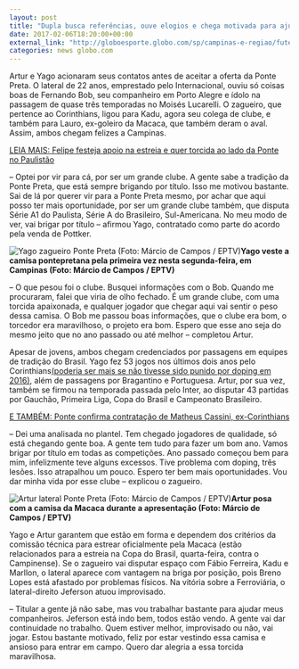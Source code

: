 ```yaml
---
layout: post
title: "Dupla busca referências, ouve elogios e chega motivada para ajudar a Ponte"
date: 2017-02-06T18:20:00+00:00
external_link: "http://globoesporte.globo.com/sp/campinas-e-regiao/futebol/times/ponte-preta/noticia/2017/02/dupla-busca-referencias-ouve-elogios-e-chega-motivada-para-ajudar-ponte.html"
categories: news globo.com
---
```

Artur e Yago acionaram seus contatos antes de aceitar a oferta da Ponte Preta. O lateral de 22 anos, emprestado pelo Internacional, ouviu só coisas boas de Fernando Bob, seu companheiro em Porto Alegre e ídolo na passagem de quase três temporadas no Moisés Lucarelli. O zagueiro, que pertence ao Corinthians, ligou para Kadu, agora seu colega de clube, e também para Lauro, ex-goleiro da Macaca, que também deram o aval. Assim, ambos chegam felizes a Campinas.

[LEIA MAIS:&nbsp;Felipe festeja apoio na estreia e quer torcida ao lado da Ponte no Paulistão](http://globoesporte.globo.com/sp/campinas-e-regiao/futebol/times/ponte-preta/noticia/2017/02/felipe-festeja-apoio-na-estreia-e-quer-torcida-ao-lado-da-ponte-no-paulistao.html)

– Optei por vir para cá, por ser um grande clube. A gente sabe a tradição da Ponte Preta, que está sempre brigando por título. Isso me motivou bastante. Sai de lá por querer vir para a Ponte Preta mesmo, por achar que aqui posso ter mais oportunidade, por ser um grande clube também, que disputa Série A1 do Paulista, Série A do Brasileiro, Sul-Americana. No meu modo de ver, vai brigar por título&nbsp;– afirmou Yago, contratado como parte do acordo pela venda de Pottker.

 ![Yago zagueiro Ponte Preta (Foto: Márcio de Campos / EPTV)](http://s2.glbimg.com/-CdC5Qk0XPQjgeak8UAT_Q6V0SY=/0x0:950x550/690x400/s.glbimg.com/es/ge/f/original/2017/02/06/yago1.jpg "Yago zagueiro Ponte Preta (Foto: Márcio de Campos / EPTV)")**Yago veste a camisa pontepretana&nbsp;pela primeira vez nesta segunda-feira, em Campinas (Foto: Márcio de Campos / EPTV)**

–&nbsp;O que pesou foi o clube. Busquei informações com o Bob. Quando me procuraram, falei que viria de olho fechado. É um grande clube, com uma torcida apaixonada, e qualquer jogador que chegar aqui vai sentir o peso dessa camisa. O Bob me passou boas informações, que o clube era bom, o torcedor era maravilhoso, o projeto era bom. Espero que esse ano seja do mesmo jeito que no ano passado ou até melhor&nbsp;– completou Artur.

Apesar de jovens, ambos chegam credenciados por passagens em equipes de tradição do Brasil. Yago fez 53 jogos nos últimos dois anos pelo Corinthians[(poderia ser mais se não tivesse sido punido por doping em 2016)](http://globoesporte.globo.com/futebol/times/corinthians/noticia/2016/04/zagueiro-yago-do-corinthians-testa-positivo-em-antidoping.html), além de passagens por Bragantino e Portuguesa. Artur, por sua vez, também se firmou na temporada passada pelo Inter, ao disputar 43 partidas por Gauchão, Primeira Liga, Copa do Brasil e Campeonato Brasileiro.

[E TAMBÉM:&nbsp;Ponte confirma contratação de Matheus Cassini, ex-Corinthians](http://globoesporte.globo.com/sp/campinas-e-regiao/futebol/times/ponte-preta/noticia/2017/02/ponte-confirma-contratacao-de-matheus-cassini-ex-corinthians.html)

– Dei uma analisada no plantel. Tem chegado jogadores de qualidade, só está chegando gente boa. A gente tem tudo para fazer um bom ano. Vamos brigar por título em todas as competições. Ano passado começou bem para mim, infelizmente teve alguns excessos. Tive problema com doping, três lesões. Isso atrapalhou um pouco. Espero ter bem mais oportunidades. Vou dar minha vida por esse clube&nbsp;– explicou o zagueiro.

 ![Artur lateral Ponte Preta (Foto: Márcio de Campos / EPTV)](http://s2.glbimg.com/QJlPiFytNIWtM8WxkaomYyZ14Hk=/301x0:769x620/300x397/s.glbimg.com/es/ge/f/original/2017/02/06/artur2.jpg "Artur lateral Ponte Preta (Foto: Márcio de Campos / EPTV)")**Artur posa com a camisa da Macaca durante a apresentação (Foto: Márcio de Campos / EPTV)**

Yago e Artur garantem que estão em forma e dependem dos critérios da comissão técnica para estrear oficialmente pela Macaca (estão relacionados para a estreia na Copa do Brasil, quarta-feira, contra o Campinense). Se o zagueiro vai disputar espaço com Fábio Ferreira, Kadu e Marllon, o lateral aparece com vantagem na briga por posição, pois Breno Lopes está afastado por problemas físicos. Na vitória sobre a Ferroviária, o lateral-direito Jeferson atuou improvisado.

– Titular a gente já não sabe, mas vou trabalhar bastante para ajudar meus companheiros. Jeferson está indo bem, todos estão vendo. A gente vai dar continuidade no trabalho. Quem estiver melhor, improvisado ou não, vai jogar. Estou bastante motivado, feliz por estar vestindo essa camisa e ansioso para entrar em campo. Quero dar alegria a essa torcida maravilhosa.


